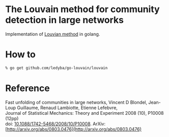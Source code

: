 # The Louvain method for community detection in large networks

Implementation of [Louvian method](https://perso.uclouvain.be/vincent.blondel/research/louvain.html) in golang.

# How to

```bash
% go get github.com/ledyba/go-louvain/louvain
```

# Reference

Fast unfolding of communities in large networks, 
Vincent D Blondel, Jean-Loup Guillaume, Renaud Lambiotte, Etienne Lefebvre,   
Journal of Statistical Mechanics: Theory and Experiment 2008 (10), P10008 (12pp)  
doi: [10.1088/1742-5468/2008/10/P10008](http://dx.doi.org/10.1088%2F1742-5468%2F2008%2F10%2FP10008). ArXiv: [http://arxiv.org/abs/0803.0476](http://arxiv.org/abs/0803.0476)
